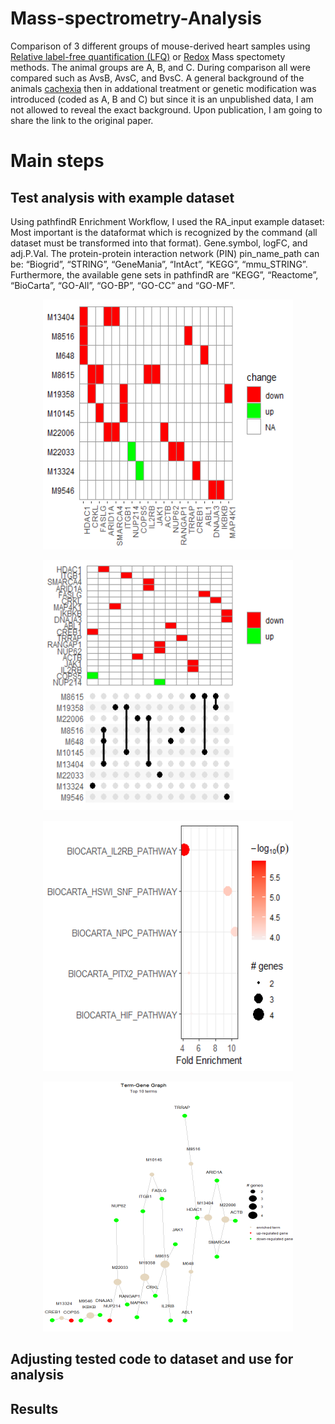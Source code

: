 # Mass-spectrometry-Analysis
Comparison of 3 different groups of mouse-derived heart samples using [Relative label-free quantification (LFQ)](https://www.ncbi.nlm.nih.gov/pmc/articles/PMC7916846/) or [Redox](https://www.ncbi.nlm.nih.gov/pmc/articles/PMC5327050/#:~:text=Redox%20proteomics%20is%20that%20branch,of%20identifying%20the%20target%20proteins.) Mass spectomety methods.
The animal groups are A, B, and C. During comparison all were compared such as AvsB, AvsC, and BvsC. A general background of the animals  [cachexia](https://www.ncbi.nlm.nih.gov/pmc/articles/PMC7916846/) then in addational treatment or genetic modification was introduced (coded as A, B and C) but since it is an unpublished data, I am not allowed to reveal the exact background. Upon publication, I am going to share the link to the original paper.

# Main steps

## Test analysis with example dataset
Using pathfindR Enrichment Workflow, I used the RA_input example dataset:
Most important is the dataformat which is recognized by the command (all dataset must be transformed into that format). Gene.symbol, logFC, and adj.P.Val.
The protein-protein interaction network (PIN) pin_name_path can be: “Biogrid”, “STRING”, “GeneMania”, “IntAct”, “KEGG”, “mmu_STRING”. Furthermore, the available gene sets in pathfindR are “KEGG”, “Reactome”, “BioCarta”, “GO-All”, “GO-BP”, “GO-CC” and “GO-MF”.

<p align="center">
  <img src="https://github.com/AdamAdonyi/Mass-spectrometry-Analysis/blob/main/Change_example.png" width="400" height="400" /> 
</p>

<p align="center">
  <img src="https://github.com/AdamAdonyi/Mass-spectrometry-Analysis/blob/main/Change_example_2.png" width="400" height="400" /> 
</p>

<p align="center">
  <img src="https://github.com/AdamAdonyi/Mass-spectrometry-Analysis/blob/main/FoldEnrichment_example.png" width="400" height="400" /> 
</p>

<p align="center">
  <img src="https://github.com/AdamAdonyi/Mass-spectrometry-Analysis/blob/main/top10_network_example.png" width="400" height="400" /> 
</p>


## Adjusting tested code to dataset and use for analysis

## Results
